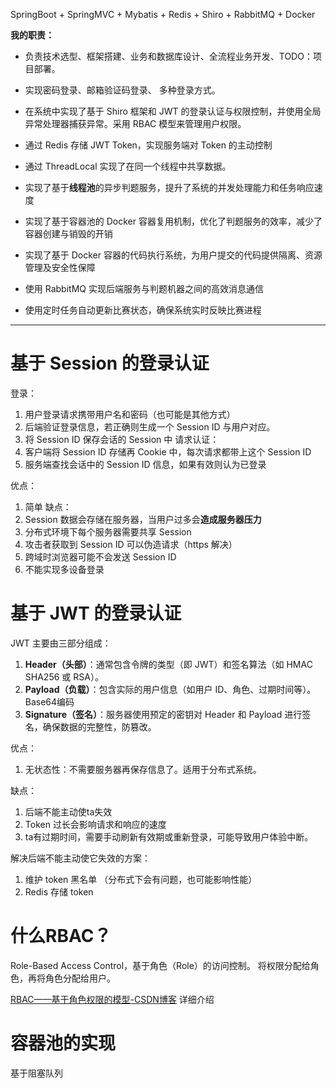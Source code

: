 SpringBoot + SpringMVC + Mybatis + Redis + Shiro + RabbitMQ + Docker

**我的职责：**
- 负责技术选型、框架搭建、业务和数据库设计、全流程业务开发、TODO：项目部署。
- 实现密码登录、邮箱验证码登录、 多种登录方式。
- 在系统中实现了基于 Shiro 框架和 JWT 的登录认证与权限控制，并使用全局异常处理器捕获异常。采用 RBAC 模型来管理用户权限。
- 通过 Redis 存储 JWT Token，实现服务端对 Token 的主动控制
- 通过 ThreadLocal 实现了在同一个线程中共享数据。

- 实现了基于**线程池**的异步判题服务，提升了系统的并发处理能力和任务响应速度
- 实现了基于容器池的 Docker 容器复用机制，优化了判题服务的效率，减少了容器创建与销毁的开销

- 实现了基于 Docker 容器的代码执行系统，为用户提交的代码提供隔离、资源管理及安全性保障
- 使用 RabbitMQ 实现后端服务与判题机器之间的高效消息通信
- 使用定时任务自动更新比赛状态，确保系统实时反映比赛进程


---

# 基于 Session 的登录认证

登录：
1. 用户登录请求携带用户名和密码（也可能是其他方式）
2. 后端验证登录信息，若正确则生成一个 Session ID 与用户对应。
3. 将 Session ID 保存会话的 Session 中
请求认证：
4. 客户端将 Session ID 存储再 Cookie 中，每次请求都带上这个 Session ID
5. 服务端查找会话中的 Session ID 信息，如果有效则认为已登录

优点：
1. 简单
缺点：
1. Session 数据会存储在服务器，当用户过多会**造成服务器压力**
2. 分布式环境下每个服务器需要共享 Session 
3. 攻击者获取到 Session ID 可以伪造请求（https 解决）
4. 跨域时浏览器可能不会发送 Session ID
5. 不能实现多设备登录

# 基于 JWT 的登录认证

JWT 主要由三部分组成：

1. **Header（头部）**：通常包含令牌的类型（即 JWT）和签名算法（如 HMAC SHA256 或 RSA）。
2. **Payload（负载）**：包含实际的用户信息（如用户 ID、角色、过期时间等）。Base64编码
3. **Signature（签名）**：服务器使用预定的密钥对 Header 和 Payload 进行签名，确保数据的完整性，防篡改。


优点：
1. 无状态性：不需要服务器再保存信息了。适用于分布式系统。

缺点：
1. 后端不能主动使ta失效
2. Token 过长会影响请求和响应的速度
3. ta有过期时间，需要手动刷新有效期或重新登录，可能导致用户体验中断。


解决后端不能主动使它失效的方案：
1. 维护 token 黑名单 （分布式下会有问题，也可能影响性能）
2. Redis 存储 token 


# 什么RBAC？

Role-Based Access Control，基于角色（Role）的访问控制。
将权限分配给角色，再将角色分配给用户。

[RBAC——基于角色权限的模型-CSDN博客](https://blog.csdn.net/m0_62006803/article/details/133962328) 详细介绍


# 容器池的实现

基于阻塞队列
